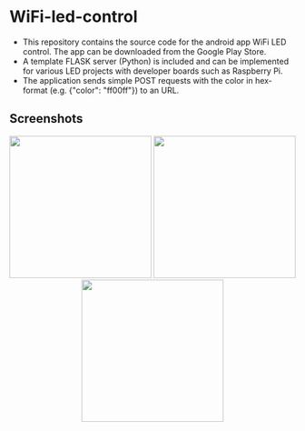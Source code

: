 # WiFi-led-control

* This repository contains the source code for the android app WiFi LED control. The app can be downloaded from the Google Play Store. 
* A template FLASK server (Python) is included and can be implemented for various LED projects with developer boards such as Raspberry Pi.  
* The application sends simple POST requests with the color in hex-format (e.g. {"color": "ff00ff"}) to an URL.

## Screenshots
<p align="center">
  <img src="https://i.imgur.com/aHkmrU7.png" width="250">
  <img src="https://i.imgur.com/uUVV2xW.png" width="250">
  <img src="https://i.imgur.com/FEUFreq.png" width="250">
</p>

